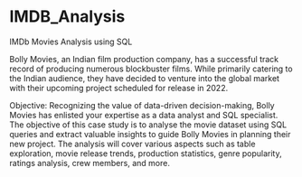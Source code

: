 # IMDB_Analysis
IMDb Movies Analysis using SQL

Bolly Movies, an Indian film production company, has a successful track record of producing numerous blockbuster films.
While primarily catering to the Indian audience, they have decided to venture into the global market with their upcoming project scheduled for release in 2022.

Objective:
Recognizing the value of data-driven decision-making, Bolly Movies has enlisted your expertise as a data analyst and SQL specialist. 
The objective of this case study is to analyse the movie dataset using SQL queries and extract valuable insights to guide Bolly Movies in planning their new project. 
The analysis will cover various aspects such as table exploration, movie release trends, production statistics, genre popularity, ratings analysis, crew members, and more.
